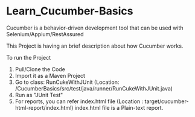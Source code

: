 # Learn_Cucumber-Basics
Cucumber is a behavior-driven development tool that can be used with Selenium/Appium/RestAssured

This Project is having an brief description about how Cucumber works.

To run the Project
1) Pull/Clone the Code
2) Import it as a Maven Project
3) Go to class: 
    RunCukeWithJUnit (Location: /CucumberBasics/src/test/java/runner/RunCukeWithJUnit.java)
4) Run as "JUnit Test"
5) For reports, you can refer index.html file (Location : target/cucumber-html-report/index.html)
        index.html file is a Plain-text report.
        
        






